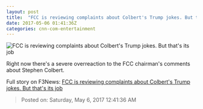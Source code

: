 ```yaml
---
layout: post
title:  "FCC is reviewing complaints about Colbert's Trump jokes. But that's its job"
date: 2017-05-06 01:41:36Z
categories: cnn-com-entertainment
---
```


![FCC is reviewing complaints about Colbert's Trump jokes. But that's its job](http://i2.cdn.turner.com/money/dam/assets/151117083530-stephen-colbert-late-show-desk-780x439.jpg)

Right now there's a severe overreaction to the FCC chairman's comments about Stephen Colbert.


Full story on F3News: [FCC is reviewing complaints about Colbert's Trump jokes. But that's its job](http://www.f3nws.com/n/GGZhxH)

> Posted on: Saturday, May 6, 2017 12:41:36 AM
